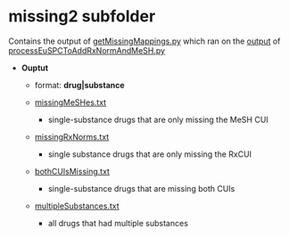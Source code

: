 missing2 subfolder
==================

Contains the output of [getMissingMappings.py](https://github.com/OHDSI/KnowledgeBase/blob/master/EuSPC/getMissingMappings.py) which ran on the [output](https://github.com/OHDSI/KnowledgeBase/blob/master/EuSPC/FinalRepository_DLP30Jun2012_withCUIs_v2.csv) of [processEuSPCToAddRxNormAndMeSH.py](processEuSPCToAddRxNormAndMeSH.py)

- **Ouptut**
	- format: **drug|substance**
	
	- [missingMeSHes.txt](https://github.com/OHDSI/KnowledgeBase/blob/master/EuSPC/missing2/missingMeSHes.txt)
		- single-substance drugs that are only missing the MeSH CUI
	- [missingRxNorms.txt](https://github.com/OHDSI/KnowledgeBase/blob/master/EuSPC/missing2/missingRxNorms.txt)
		- single substance drugs that are only missing the RxCUI
	- [bothCUIsMissing.txt](https://github.com/OHDSI/KnowledgeBase/blob/master/EuSPC/missing2/bothCUIsMissing.txt)
		- single-substance drugs that are missing both CUIs
	- [multipleSubstances.txt](https://github.com/OHDSI/KnowledgeBase/blob/master/EuSPC/missing2/multipleSubstances.txt)
		- all drugs that had multiple substances
